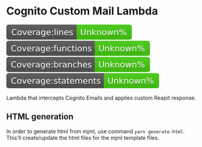 # Cognito Custom Mail Lambda

![lines](./src/tests/badges/badge-lines.svg) ![functions](./src/tests/badges/badge-functions.svg) ![branches](./src/tests/badges/badge-branches.svg) ![statements](./src/tests/badges/badge-statements.svg)

Lambda that intercepts Cognito Emails and applies custom Reapit response.


## HTML generation

In order to generate html from mjml, use command `yarn generate-html`. This'll create/update the html files for the mjml template files.
 

